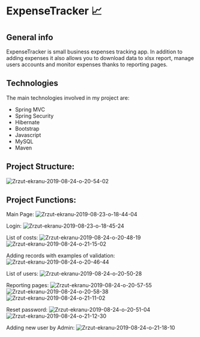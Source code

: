 # ExpenseTracker :chart_with_upwards_trend:
## General info
ExpenseTracker is small business expenses tracking app. In addition to adding expenses it also allows you to download data to xlsx report, manage users accounts and monitor expenses thanks to reporting pages.
## Technologies
The main technologies involved in my project are:
* Spring MVC
* Spring Security
* Hibernate
* Bootstrap 
* Javascript
* MySQL
* Maven

## Project Structure:
<img src="https://i.ibb.co/xmnbymy/Zrzut-ekranu-2019-08-24-o-20-54-02.png" alt="Zrzut-ekranu-2019-08-24-o-20-54-02" border="0">

## Project Functions:
Main Page: 
<img src="https://i.ibb.co/rb8vqYp/Zrzut-ekranu-2019-08-23-o-18-44-04.png" alt="Zrzut-ekranu-2019-08-23-o-18-44-04" border="0">

Login:
<img src="https://i.ibb.co/LSqMWdZ/Zrzut-ekranu-2019-08-23-o-18-45-24.png" alt="Zrzut-ekranu-2019-08-23-o-18-45-24" border="0">

List of costs:
<img src="https://i.ibb.co/6Yv5p19/Zrzut-ekranu-2019-08-24-o-20-48-19.png" alt="Zrzut-ekranu-2019-08-24-o-20-48-19" border="0">
<img src="https://i.ibb.co/1XGMNQh/Zrzut-ekranu-2019-08-24-o-21-15-02.png" alt="Zrzut-ekranu-2019-08-24-o-21-15-02" border="0">

Adding records with examples of validation:
<img src="https://i.ibb.co/48fpC2L/Zrzut-ekranu-2019-08-24-o-20-46-44.png" alt="Zrzut-ekranu-2019-08-24-o-20-46-44" border="0">

List of users:
<img src="https://i.ibb.co/0jvTb8S/Zrzut-ekranu-2019-08-24-o-20-50-28.png" alt="Zrzut-ekranu-2019-08-24-o-20-50-28" border="0">

Reporting pages:
<img src="https://i.ibb.co/3FxBFS7/Zrzut-ekranu-2019-08-24-o-20-57-55.png" alt="Zrzut-ekranu-2019-08-24-o-20-57-55" border="0">
<img src="https://i.ibb.co/Xbrp4Dx/Zrzut-ekranu-2019-08-24-o-20-58-38.png" alt="Zrzut-ekranu-2019-08-24-o-20-58-38" border="0">
<img src="https://i.ibb.co/jvnxzyS/Zrzut-ekranu-2019-08-24-o-21-11-02.png" alt="Zrzut-ekranu-2019-08-24-o-21-11-02" border="0">

Reset password:
<img src="https://i.ibb.co/9nJrrDr/Zrzut-ekranu-2019-08-24-o-20-51-04.png" alt="Zrzut-ekranu-2019-08-24-o-20-51-04" border="0">
<img src="https://i.ibb.co/0BRcM64/Zrzut-ekranu-2019-08-24-o-21-12-30.png" alt="Zrzut-ekranu-2019-08-24-o-21-12-30" border="0">

Adding new user by Admin:
<img src="https://i.ibb.co/GPm6JfD/Zrzut-ekranu-2019-08-24-o-21-18-10.png" alt="Zrzut-ekranu-2019-08-24-o-21-18-10" border="0">
